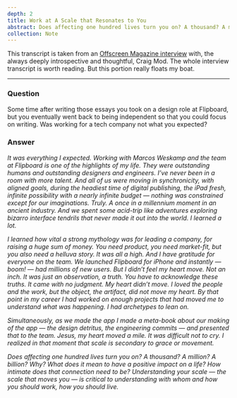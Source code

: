 ```yaml
---
depth: 2
title: Work at A Scale that Resonates to You
abstract: Does affecting one hundred lives turn you on? A thousand? A million? A billion? Why? What does it mean to have a positive impact on a life? How intimate does that connection need to be? Understanding your scale — the scale that moves you — is critical to understanding with whom and how you should work, how you should live.
collection: Note
---
```

This transcript is taken from an [Offscreen Magazine interview](https://craigmod.com/essays/offscreen_interview/) with, the always deeply introspective and thoughtful, Craig Mod. The whole interview transcript is worth reading. But this portion really floats my boat.

---
### Question
Some time after writing those essays you took on a design role at Flipboard, but you eventually went back to being independent so that you could focus on writing. Was working for a tech company not what you expected?

### Answer
_It was everything I expected. Working with Marcos Weskamp and the team at Flipboard is one of the highlights of my life. They were outstanding humans and outstanding designers and engineers. I’ve never been in a room with more talent. And all of us were moving in synchronicity, with aligned goals, during the headiest time of digital publishing, the iPad fresh, infinite possibility with a nearly infinite budget — nothing was constrained except for our imaginations. Truly. A once in a millennium moment in an ancient industry. And we spent some acid-trip like adventures exploring bizarro interface tendrils that never made it out into the world. I learned a lot._

_I learned how vital a strong mythology was for leading a company, for raising a huge sum of money. You need product, you need market-fit, but you also need a helluva story. It was all a high. And I have gratitude for everyone on the team.
We launched Flipboard for iPhone and instantly — boom! — had millions of new users. But I didn’t feel my heart move. Not an inch. It was just an observation, a truth. You have to acknowledge these truths. It came with no judgment. My heart didn’t move. I loved the people and the work, but the object, the artifact, did not move my heart. By that point in my career I had worked on enough projects that had moved me to understand what was happening. I had archetypes to lean on._

_Simultaneously, as we made the app I made a meta-book about our making of the app — the design detritus, the engineering commits — and presented that to the team. Jesus, my heart moved a mile. It was difficult not to cry. I realized in that moment that scale is secondary to grace or movement._

_Does affecting one hundred lives turn you on? A thousand? A million? A billion? Why? What does it mean to have a positive impact on a life? How intimate does that connection need to be? Understanding your scale — the scale that moves you — is critical to understanding with whom and how you should work, how you should live._
